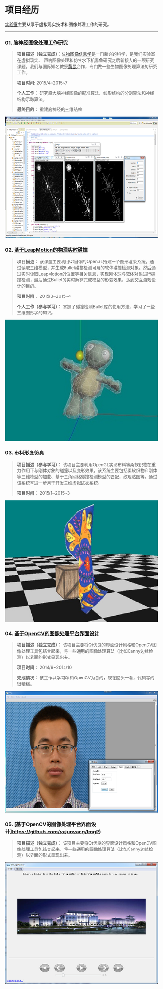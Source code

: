 项目经历
=========

[实验室]( http://robot.hrbeu.edu.cn/)主要从事于虚拟现实技术和图像处理工作的研究。

----
### 01. [脑神经图像处理工作研究](https://github.com/yajunyang/BioImage/)
> **项目描述（独立完成）：**[生物图像信息学](https://en.wikipedia.org/wiki/Bioimage_informatics)是一门新兴的科学，是我们实验室在虚拟现实、
声呐图像处理和仿生水下机器鱼研究之后新接入的一项研究课题。我们与国际知名教授[黄昆](http://bmi.osu.edu/~khuang/)合作，专门做一些生物图像处理算法的研究工作。</p>
**项目时间**: 2015/4~2015~7</p>
**个人工作：** 研究超大脑神经图像的配准算法、线形结构的分割算法和神经结构示踪算法。</p>
**最终目的：** 重建脑神经的三维结构

<img src="../images/proj1.jpg" width="600" height="400"/>

### 02. [基于LeapMotion的物理实时碰撞](https://github.com/yajunyang/QtBullet)
> **项目描述：** 该课题主要利用Qt自带的OpenGL搭建一个图形渲染系统，通过读取三维模型，并生成Bullet碰撞检测可用的软体碰撞检测对象。然后通过实时读取LeapMotion的位置等相关信息，实现刚体球与软体对象进行碰撞检测，最后通过Bullet的实时解算完成模型的形变效果，达到交互游戏设计的目的。<p>
**项目时间：** 2015/3~2015~4</p>
**个人工作（参与学习）：** 掌握了碰撞检测Bullet库的使用方法，学习了一些三维图形学的知识。

<img src="../images/proj2.jpg" width="600" height="400"/>

### 03. 布料形变仿真
> **项目描述（参与学习）：** 该项目主要利用OpenGL实现布料等柔软织物在重力作用下与刚体对象的碰撞以及变形效果，该系统主要包括柔软织物和刚体等三维模型的加载、基于三角网格碰撞检测模型的匹配，纹理贴图等。通过该系统可进一步用于开发三维虚拟试衣系统。<p>
**项目时间：** 2015/1~2015~3<p>

<img src="../images/proj3.jpg" width="600" height="400"/>

### 04. [基于OpenCV的图像处理平台界面设计](https://github.com/yajunyang/MainWindow)
> **项目描述（独立完成）：** 该项目主要将Qt优良的界面设计风格和OpenCV图像处理工具包结合起来，将一些通用的图像处理算法（比如Canny边缘检测）以界面的形式呈现出来。<p>
**项目时间：** 2014/9~2014/10</p>
**完成情况：** 该工作以学习Qt和OpenCV为目的，现在回头一看，代码写的很糟糕。

<img src="../images/proj4.jpg" width="600" height="400"/>

### 05. [基于OpenCV的图像处理平台界面设计]https://github.com/yajunyang/ImgP)
> **项目描述（独立完成）：** 该项目主要将Qt优良的界面设计风格和OpenCV图像处理工具包结合起来，将一些通用的图像处理算法（比如Canny边缘检测）以界面的形式呈现出来。<p>

<img src="../images/proj5.jpg" width="600" height="400"/>